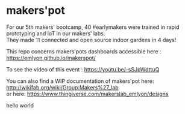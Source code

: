 # makers'pot

For our 5th makers' bootcamp, 40 #earlymakers were trained in rapid prototyping and IoT in our makers' labs.  
They made 11 connected and open source indoor gardens in 4 days!

This repo concerns makers'pots dashboards accessible here :
https://emlyon.github.io/makerspot/

To see the video of this event :
https://youtu.be/-sSJpWdttuQ


You can also find a WIP documentation of makers'pot here: http://wikifab.org/wiki/Group:Makers%27_lab  
or here: https://www.thingiverse.com/makerslab_emlyon/designs

hello world
